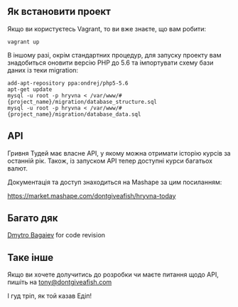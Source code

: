 ## Як встановити проект

Якщо ви користуєтесь Vagrant, то ви вже знаєте, що вам робити:

```shell
vagrant up
```

В іншому разі, окрім стандартних процедур, для запуску проекту вам знадобиться оновити версію PHP до 5.6 та імпортувати схему бази даних із теки migration:

```shell
add-apt-repository ppa:ondrej/php5-5.6
apt-get update
mysql -u root -p hryvna < /var/www/#{project_name}/migration/database_structure.sql
mysql -u root -p hryvna < /var/www/#{project_name}/migration/database_data.sql
```

## API

Гривня Тудей має власне API, у якому можна отримати історію курсів за останній рік. Також, із запуском API тепер доступні курси багатьох валют. 

Документація та доступ знаходиться на Mashape за цим посиланням:

https://market.mashape.com/dontgiveafish/hryvna-today

## Багато дяк

[Dmytro Bagaiev](https://github.com/dbagaev) for code revision

## Таке інше

Якщо ви хочете долучитись до розробки чи маєте питання щодо API, пишіть на tony@dontgiveafish.com

І гуд тріп, як той казав Едіп!